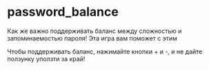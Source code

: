 # password_balance

Как же важно поддерживать баланс между сложностью и запоминаемостью пароля! Эта игра вам поможет с этим

Чтобы поддерживать баланс, нажимайте кнопки + и -, и не дайте ползунку уползти за край!
